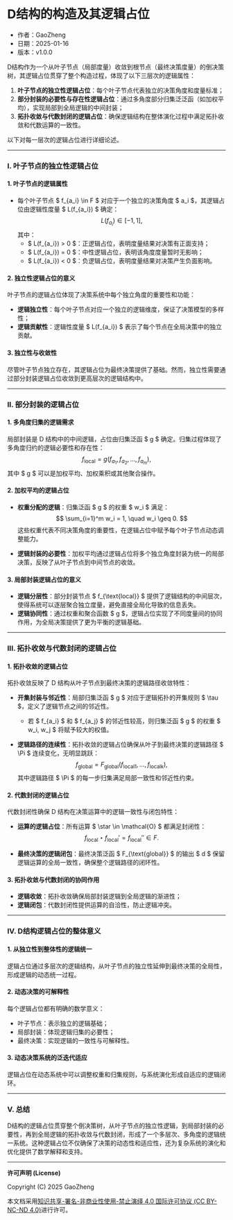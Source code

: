 # **D结构的构造及其逻辑占位**

- 作者：GaoZheng
- 日期：2025-01-16
- 版本：v1.0.0

D结构作为一个从叶子节点（局部度量）收敛到根节点（最终决策度量）的倒决策树，其逻辑占位贯穿了整个构造过程，体现了以下三层次的逻辑属性：
1. **叶子节点的独立性逻辑占位**：每个叶子节点代表独立的决策角度和度量标准；
2. **部分封装的必要性与存在性逻辑占位**：通过多角度部分归集泛泛函（如加权平均），实现局部到全局逻辑的中间封装；
3. **拓扑收敛与代数封闭的逻辑占位**：确保逻辑结构在整体演化过程中满足拓扑收敛和代数运算的一致性。

以下对每一层次的逻辑占位进行详细论述。

---

### **I. 叶子节点的独立性逻辑占位**

#### **1. 叶子节点的逻辑属性**
- 每个叶子节点 $ f_{a_i} \in F $ 对应于一个独立的决策角度 $ a_i $，其逻辑占位由逻辑性度量 $ L(f_{a_i}) $ 确定：
  $$
  L(f_{a_i}) \in [-1, 1],
  $$
  其中：
  - $ L(f_{a_i}) > 0 $：正逻辑占位，表明度量结果对决策有正面支持；
  - $ L(f_{a_i}) = 0 $：中性逻辑占位，表明该角度度量暂时无影响；
  - $ L(f_{a_i}) < 0 $：负逻辑占位，表明度量结果对决策产生负面影响。

#### **2. 独立性逻辑占位的意义**
叶子节点的逻辑占位体现了决策系统中每个独立角度的重要性和功能：
- **逻辑独立性**：每个叶子节点对应一个独立的逻辑维度，保证了决策模型的多样性；
- **逻辑贡献性**：逻辑性度量 $ L(f_{a_i}) $ 表示了每个节点在全局决策中的独立贡献。

#### **3. 独立性与收敛性**
尽管叶子节点独立存在，其逻辑占位为最终决策提供了基础。然而，独立性需要通过部分封装逻辑占位收敛到更高层次的逻辑结构中。

---

### **II. 部分封装的逻辑占位**

#### **1. 多角度归集的逻辑需求**
局部封装是 D 结构中的中间逻辑，占位由归集泛函 $ g $ 确定。归集过程体现了多角度归约的逻辑必要性和存在性：
$$
f_{\text{local}} = g(f_{a_1}, f_{a_2}, \dots, f_{a_m}),
$$
其中 $ g $ 可以是加权平均、加权乘积或其他聚合操作。

#### **2. 加权平均的逻辑占位**
- **权重分配的逻辑**：归集泛函 $ g $ 的权重 $ w_i $ 满足：
  $$
  \sum_{i=1}^m w_i = 1, \quad w_i \geq 0.
  $$
  这些权重代表不同决策角度的重要性，在逻辑占位中赋予每个叶子节点动态调整能力。

- **逻辑封装的必要性**：加权平均通过逻辑占位将多个独立角度封装为统一的局部决策，反映了从叶子节点到中间节点的收敛。

#### **3. 局部封装逻辑占位的意义**
- **逻辑分层性**：部分封装节点 $ f_{\text{local}} $ 提供了逻辑结构的中间层次，使得系统可以逐层聚合独立度量，避免直接全局化导致的信息丢失。
- **逻辑协同性**：通过权重和聚合函数 $ g $，逻辑占位实现了不同度量间的协同作用，为全局决策提供了更为平衡的逻辑基础。

---

### **III. 拓扑收敛与代数封闭的逻辑占位**

#### **1. 拓扑收敛的逻辑占位**

拓扑收敛反映了 D 结构从叶子节点到最终决策的逻辑路径收敛特性：
- **开集封装与邻近性**：局部归集泛函 $ g $ 对应于逻辑拓扑的开集规则 $ \tau $，定义了逻辑节点之间的邻近性。
  - 若 $ f_{a_i} $ 和 $ f_{a_j} $ 的邻近性较高，则归集泛函 $ g $ 的权重 $ w_i, w_j $ 将赋予较大的权值。

- **逻辑路径的连续性**：拓扑收敛的逻辑占位确保从叶子到最终决策的逻辑路径 $ \Pi $ 连续变化，无明显跳跃：
  $$
  f_{\text{global}} = F_{\text{global}}(f_{\text{local1}}, \dots, f_{\text{localk}}),
  $$
  其中逻辑路径 $ \Pi $ 的每一步归集满足局部一致性和邻近性约束。

#### **2. 代数封闭的逻辑占位**

代数封闭性确保 D 结构在决策运算中的逻辑一致性与闭包特性：
- **运算的逻辑占位**：所有运算 $ \star \in \mathcal{O} $ 都满足封闭性：
  $$
  f_{\text{local}} \star f_{\text{local}}' = f_{\text{local}}'' \in F.
  $$

- **最终决策的逻辑闭包**：最终决策泛函 $ F_{\text{global}} $ 的输出 $ d $ 保留逻辑运算的全局一致性，确保整个逻辑路径的闭环性。

#### **3. 拓扑收敛与代数封闭的协同作用**
- **逻辑收敛**：拓扑收敛确保局部封装逻辑到全局逻辑的渐进性；
- **逻辑闭包**：代数封闭性提供运算的自洽性，防止逻辑冲突。

---

### **IV. D结构逻辑占位的整体意义**

#### **1. 从独立性到整体性的逻辑统一**
逻辑占位通过多层次的逻辑结构，从叶子节点的独立性延伸到最终决策的全局性，形成逻辑的动态统一过程。

#### **2. 动态决策的可解释性**
每个逻辑占位都有明确的数学意义：
- 叶子节点：表示独立的逻辑基础；
- 局部封装：体现逻辑归集的必要性；
- 最终决策：实现逻辑的一致性与可解释性。

#### **3. 动态决策系统的泛迭代适应**
逻辑占位在动态系统中可以调整权重和归集规则，与系统演化形成自适应的逻辑闭环。

---

### **V. 总结**

D结构的逻辑占位贯穿整个倒决策树，从叶子节点的独立性逻辑，到局部封装的必要性，再到全局逻辑的拓扑收敛与代数封闭，形成了一个多层次、多角度的逻辑统一系统。这种逻辑占位不仅确保了决策的动态性和适应性，还为复杂系统的演化和优化提供了数学解释和支持。

---

**许可声明 (License)**

Copyright (C) 2025 GaoZheng 

本文档采用[知识共享-署名-非商业性使用-禁止演绎 4.0 国际许可协议 (CC BY-NC-ND 4.0)](https://creativecommons.org/licenses/by-nc-nd/4.0/deed.zh-Hans)进行许可。
